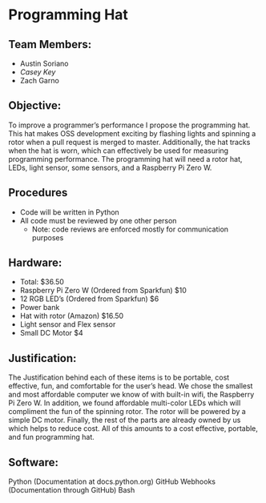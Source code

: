 # Programming Hat

## Team Members:
* Austin Soriano
* *Casey Key*
* Zach Garno

## Objective:
To improve a programmer’s performance I propose the programming hat. This hat makes OSS development exciting by flashing lights and spinning a rotor when a pull request is merged to master. Additionally, the hat tracks when the hat is worn, which can effectively be used for measuring programming performance. The programming hat will need a rotor hat, LEDs, light sensor, some sensors, and a Raspberry Pi Zero W. 

## Procedures
* Code will be written in Python
* All code must be reviewed by one other person
  * Note: code reviews are enforced mostly for communication purposes

## Hardware:
* Total: $36.50
* Raspberry Pi Zero W (Ordered from Sparkfun) $10 
* 12 RGB LED’s (Ordered from Sparkfun) $6
* Power bank
* Hat with rotor (Amazon) $16.50
* Light sensor and Flex sensor
* Small DC Motor $4 

## Justification:
The Justification behind each of these items is to be portable, cost effective, fun, and  comfortable for the user’s head. We chose the smallest and most affordable computer we know of with built-in wifi, the Raspberry Pi Zero W. In addition, we found affordable multi-color LEDs which will compliment the fun of the spinning rotor. The rotor will be powered by a simple DC motor. Finally, the rest of the parts are already owned by us which helps to reduce cost. All of this amounts to a cost effective, portable, and fun programming hat.

## Software: 
Python (Documentation at docs.python.org)
GitHub Webhooks (Documentation through GitHub)
Bash
